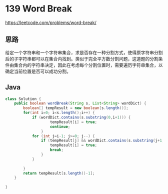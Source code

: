 # 139 Word Break

https://leetcode.com/problems/word-break/



## 思路

给定一个字符串和一个字符串集合，求是否存在一种分割方式，使得原字符串分割后的子字符串都可以在集合内找到。类似于完全平方数分割问题，这道题的分割条件由集合内的字符串决定，因此在考虑每个分割位置时，需要遍历字符串集合，以确定当前位置是否可以成功分割。

## Java

```java
class Solution {
    public boolean wordBreak(String s, List<String> wordDict) {
        boolean[] tempResult = new boolean[s.length()];
        for(int i=0; i<s.length();i++) {
            if (wordDict.contains(s.substring(0,i+1))) {
                    tempResult[i] = true;
                    continue;
                }
            for (int j=i-1; j>=0; j--) {
                if (tempResult[j] && wordDict.contains(s.substring(j+1,i+1))) {
                    tempResult[i] = true;
                    break;
                }
            }
            
        }
        return tempResult[s.length()-1];
    }
    
}
```

